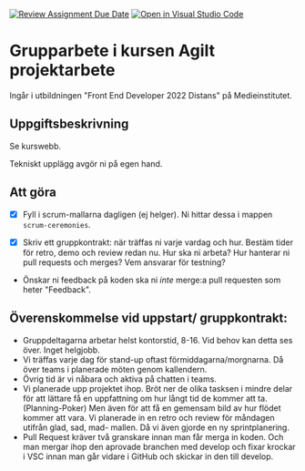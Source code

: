 [![Review Assignment Due Date](https://classroom.github.com/assets/deadline-readme-button-24ddc0f5d75046c5622901739e7c5dd533143b0c8e959d652212380cedb1ea36.svg)](https://classroom.github.com/a/V_7RZ58X)
[![Open in Visual Studio Code](https://classroom.github.com/assets/open-in-vscode-718a45dd9cf7e7f842a935f5ebbe5719a5e09af4491e668f4dbf3b35d5cca122.svg)](https://classroom.github.com/online_ide?assignment_repo_id=11047508&assignment_repo_type=AssignmentRepo)
# Grupparbete i kursen Agilt projektarbete
Ingår i utbildningen "Front End Developer 2022 Distans" på Medieinstitutet.

## Uppgiftsbeskrivning
Se kurswebb.

Tekniskt upplägg avgör ni på egen hand.

## Att göra
- [X] Fyll i scrum-mallarna dagligen (ej helger). Ni hittar dessa i mappen `scrum-ceremonies`.

- [X] Skriv ett gruppkontrakt: när träffas ni varje vardag och hur. Bestäm tider för retro, demo och review redan nu. Hur ska ni arbeta? Hur hanterar ni pull requests och merges? Vem ansvarar för testning?

- Önskar ni feedback på koden ska ni _inte_ merge:a pull requesten som heter "Feedback".

## Överenskommelse vid uppstart/ gruppkontrakt: 
- Gruppdeltagarna arbetar helst kontorstid, 8-16. Vid behov kan detta ses över. Inget helgjobb.
- Vi träffas varje dag för stand-up oftast förmiddagarna/morgnarna. Då över teams i planerade möten genom kallendern. 
- Övrig tid är vi nåbara och aktiva på chatten i teams. 
- Vi planerade upp projektet ihop. Bröt ner de olika tasksen i mindre delar för att lättare få en uppfattning om hur långt tid de kommer att ta. (Planning-Poker) Men även för att få en gemensam bild av hur flödet kommer att vara. Vi planerade in en retro och review för måndagen utifrån glad, sad, mad- mallen. Då vi även gjorde en ny sprintplanering. 
- Pull Request kräver två granskare innan man får merga in koden. Och man mergar ihop den aprovade branchen med develop och fixar krockar i VSC innan man går vidare i GitHub och skickar in den till develop. 